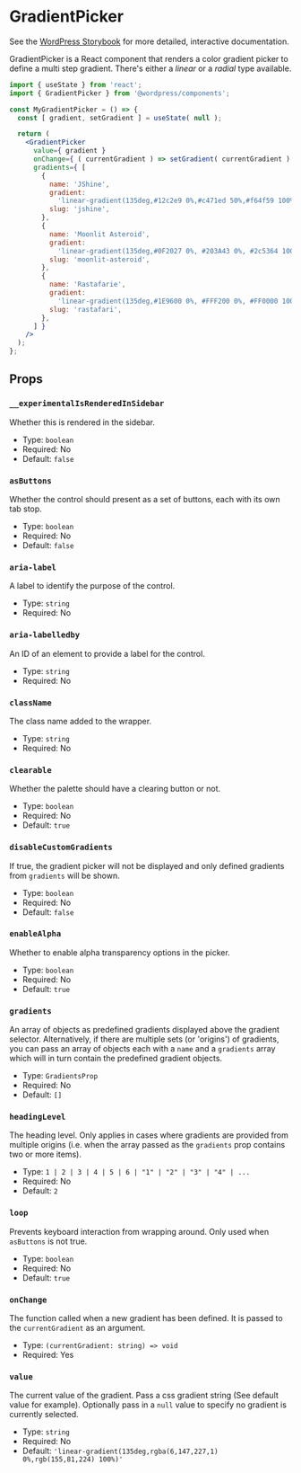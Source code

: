 # GradientPicker

<!-- This file is generated automatically and cannot be edited directly. Make edits via TypeScript types and TSDocs. -->

<p class="callout callout-info">See the <a href="https://wordpress.github.io/gutenberg/?path=/docs/components-gradientpicker--docs">WordPress Storybook</a> for more detailed, interactive documentation.</p>

GradientPicker is a React component that renders a color gradient picker to
define a multi step gradient. There's either a _linear_ or a _radial_ type
available.

```jsx
import { useState } from 'react';
import { GradientPicker } from '@wordpress/components';

const MyGradientPicker = () => {
  const [ gradient, setGradient ] = useState( null );

  return (
    <GradientPicker
      value={ gradient }
      onChange={ ( currentGradient ) => setGradient( currentGradient ) }
      gradients={ [
        {
          name: 'JShine',
          gradient:
            'linear-gradient(135deg,#12c2e9 0%,#c471ed 50%,#f64f59 100%)',
          slug: 'jshine',
        },
        {
          name: 'Moonlit Asteroid',
          gradient:
            'linear-gradient(135deg,#0F2027 0%, #203A43 0%, #2c5364 100%)',
          slug: 'moonlit-asteroid',
        },
        {
          name: 'Rastafarie',
          gradient:
            'linear-gradient(135deg,#1E9600 0%, #FFF200 0%, #FF0000 100%)',
          slug: 'rastafari',
        },
      ] }
    />
  );
};
```
## Props

### `__experimentalIsRenderedInSidebar`

Whether this is rendered in the sidebar.

 - Type: `boolean`
 - Required: No
 - Default: `false`

### `asButtons`

Whether the control should present as a set of buttons,
each with its own tab stop.

 - Type: `boolean`
 - Required: No
 - Default: `false`

### `aria-label`

A label to identify the purpose of the control.

 - Type: `string`
 - Required: No

### `aria-labelledby`

An ID of an element to provide a label for the control.

 - Type: `string`
 - Required: No

### `className`

The class name added to the wrapper.

 - Type: `string`
 - Required: No

### `clearable`

Whether the palette should have a clearing button or not.

 - Type: `boolean`
 - Required: No
 - Default: `true`

### `disableCustomGradients`

If true, the gradient picker will not be displayed and only defined
gradients from `gradients` will be shown.

 - Type: `boolean`
 - Required: No
 - Default: `false`

### `enableAlpha`

Whether to enable alpha transparency options in the picker.

 - Type: `boolean`
 - Required: No
 - Default: `true`

### `gradients`

An array of objects as predefined gradients displayed above the gradient
selector. Alternatively, if there are multiple sets (or 'origins') of
gradients, you can pass an array of objects each with a `name` and a
`gradients` array which will in turn contain the predefined gradient objects.

 - Type: `GradientsProp`
 - Required: No
 - Default: `[]`

### `headingLevel`

The heading level. Only applies in cases where gradients are provided
from multiple origins (i.e. when the array passed as the `gradients` prop
contains two or more items).

 - Type: `1 | 2 | 3 | 4 | 5 | 6 | "1" | "2" | "3" | "4" | ...`
 - Required: No
 - Default: `2`

### `loop`

Prevents keyboard interaction from wrapping around.
Only used when `asButtons` is not true.

 - Type: `boolean`
 - Required: No
 - Default: `true`

### `onChange`

The function called when a new gradient has been defined. It is passed to
the `currentGradient` as an argument.

 - Type: `(currentGradient: string) => void`
 - Required: Yes

### `value`

The current value of the gradient. Pass a css gradient string (See default value for example).
Optionally pass in a `null` value to specify no gradient is currently selected.

 - Type: `string`
 - Required: No
 - Default: `'linear-gradient(135deg,rgba(6,147,227,1) 0%,rgb(155,81,224) 100%)'`
